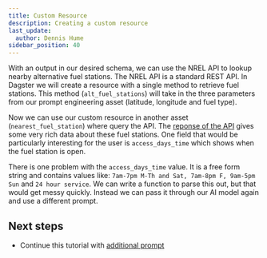 ```yaml
---
title: Custom Resource
description: Creating a custom resource
last_update:
  author: Dennis Hume
sidebar_position: 40
---
```


With an output in our desired schema, we can use the NREL API to lookup nearby alternative fuel stations. The NREL API is a standard REST API. In Dagster we will create a resource with a single method to retrieve fuel stations. This method (`alt_fuel_stations`) will take in the three parameters from our prompt engineering asset (latitude, longitude and fuel type).
<CodeExample path="project_prompt_eng/project_prompt_eng/resources.py" language="python" lineStart="4" lineEnd="27"/>

Now we can use our custom resource in another asset (`nearest_fuel_station`) where query the API. The [reponse of the API](https://developer.nrel.gov/docs/transportation/alt-fuel-stations-v1/nearest/#fuel-station-record-fields) gives some very rich data about these fuel stations. One field that would be particularly interesting for the user is `access_days_time` which shows when the fuel station is open.

<CodeExample path="project_prompt_eng/project_prompt_eng/assets.py" language="python" lineStart="101" lineEnd="118"/>

There is one problem with the `access_days_time` value. It is a free form string and contains values like: `7am-7pm M-Th and Sat, 7am-8pm F, 9am-5pm Sun` and `24 hour service`. We can write a function to parse this out, but that would get messy quickly. Instead we can pass it through our AI model again and use a different prompt.

## Next steps

- Continue this tutorial with [additional prompt](additional-prompt)